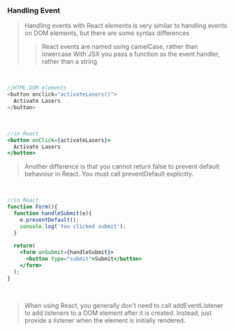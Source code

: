 ### Handling Event
>Handling events with React elements is very similar to handling events on DOM elements, but there are some syntax differences
> >React events are named using camelCase, rather than lowercase
> >With JSX you pass a function as the event handler, rather than a string 

<br>

```javascript
//HTML DOM elements
<button onclick="activateLasers()">
  Activate Lasers
</button>
```

<br>

```jsx
//in React
<button onClick={activateLasers}>
  Activate Lasers
</button>
```

>Another difference is that you cannot return false to prevent default behaviour in React. 
>You must call preventDefault explicitly.

<br>

```jsx
//in React
function Form(){
  function handleSubmit(e){
    e.preventDefault();
    console.log('You clicked submit');
  }
  
  return(
    <form onSubmit={handleSubmit}>
      <button type="submit">Submit</button>
    </form>
  );
}
```

<br>

>When using React, you generally don't need to call addEventListener to add listeners to a DOM element after it is created.
>Instead, just provide a listener when the element is initially rendered.

